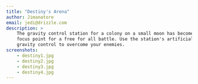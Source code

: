 ```yaml
---
title: "Destiny's Arena"
author: Jimanatore
email: jedi@drizzle.com
description: >
    The gravity control station for a colony on a small moon has become the
    focus point for a free for all battle. Use the station's artificial
    gravity control to overcome your enemies.
screenshots:
    - destiny1.jpg
    - destiny2.jpg
    - destiny3.jpg
    - destiny4.jpg
---
```

